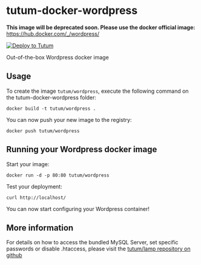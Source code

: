 tutum-docker-wordpress
======================

**This image will be deprecated soon. Please use the docker official image:** https://hub.docker.com/_/wordpress/

[![Deploy to Tutum](https://s.tutum.co/deploy-to-tutum.svg)](https://dashboard.tutum.co/stack/deploy/)

Out-of-the-box Wordpress docker image


Usage
-----

To create the image `tutum/wordpress`, execute the following command on the tutum-docker-wordpress folder:

	docker build -t tutum/wordpress .

You can now push your new image to the registry:

	docker push tutum/wordpress


Running your Wordpress docker image
-----------------------------------

Start your image:

	docker run -d -p 80:80 tutum/wordpress

Test your deployment:

	curl http://localhost/

You can now start configuring your Wordpress container!


More information
----------------

For details on how to access the bundled MySQL Server, set specific passwords or disable .htaccess,
please visit the [tutum/lamp repository on github](https://github.com/tutumcloud/tutum-docker-lamp)
